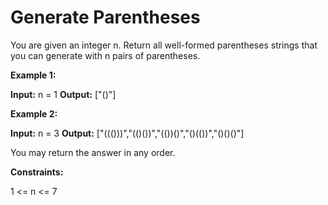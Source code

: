 # Generate Parentheses

You are given an integer n. Return all well-formed parentheses strings that you can generate with n pairs of parentheses.

**Example 1:**

**Input:** n = 1
**Output:** ["()"]

**Example 2:**

**Input:** n = 3
**Output:** ["((()))","(()())","(())()","()(())","()()()"]

You may return the answer in any order.

**Constraints:**

1 <= n <= 7
